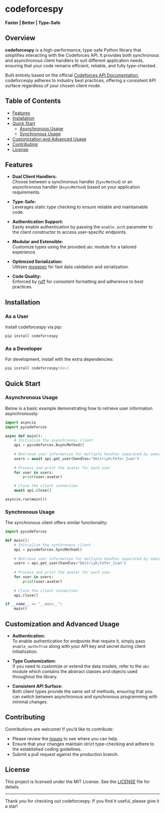 # codeforcespy

**Faster | Better | Type-Safe**

## Overview

**codeforcespy** is a high-performance, type-safe Python library that simplifies interacting with the Codeforces API. It provides both synchronous and asynchronous client handlers to suit different application needs, ensuring that your code remains efficient, reliable, and fully type-checked.

Built entirely based on the official [Codeforces API Documentation](https://codeforces.com/apiHelp/), codeforcespy adheres to industry best practices, offering a consistent API surface regardless of your chosen client mode.

## Table of Contents

- [Features](#features)
- [Installation](#installation)
- [Quick Start](#quick-start)
  - [Asynchronous Usage](#asynchronous-usage)
  - [Synchronous Usage](#synchronous-usage)
- [Customization and Advanced Usage](#customization-and-advanced-usage)
- [Contributing](#contributing)
- [License](#license)

## Features

- **Dual Client Handlers:**  
  Choose between a synchronous handler (`SyncMethod`) or an asynchronous handler (`AsyncMethod`) based on your application requirements.

- **Type-Safe:**  
  Leverages static type checking to ensure reliable and maintainable code.

- **Authentication Support:**  
  Easily enable authentication by passing the `enable_auth` parameter to the client constructor to access user-specific endpoints.

- **Modular and Extensible:**  
  Customize types using the provided `abc` module for a tailored experience.

- **Optimized Serialization:**  
  Utilizes [msgspec](https://github.com/jcrist/msgspec) for fast data validation and serialization.

- **Code Quality:**  
  Enforced by [ruff](https://github.com/astral-sh/ruff) for consistent formatting and adherence to best practices.

## Installation

### As a User

Install codeforcespy via pip:

```sh
pip install codeforcespy
```

### As a Developer

For development, install with the extra dependencies:

```sh
pip install codeforcespy[dev]
```

## Quick Start

### Asynchronous Usage

Below is a basic example demonstrating how to retrieve user information asynchronously:

```python
import asyncio
import pycodeforces

async def main():
    # Initialize the asynchronous client
    api = pycodeforces.AsyncMethod()
    
    # Retrieve user information for multiple handles separated by semicolons
    users = await api.get_user(handles="DmitriyH;Fefer_Ivan")
    
    # Process and print the avatar for each user
    for user in users:
        print(user.avatar)

    # Close the client connection
    await api.close()

asyncio.run(main())
```

### Synchronous Usage

The synchronous client offers similar functionality:

```python
import pycodeforces

def main():
    # Initialize the synchronous client
    api = pycodeforces.SyncMethod()
    
    # Retrieve user information for multiple handles separated by semicolons
    users = api.get_user(handles="DmitriyH;Fefer_Ivan")
    
    # Process and print the avatar for each user
    for user in users:
        print(user.avatar)
    
    # Close the client connection
    api.close()

if __name__ == "__main__":
    main()
```

## Customization and Advanced Usage

- **Authentication:**  
  To enable authentication for endpoints that require it, simply pass `enable_auth=True` along with your API key and secret during client initialization.

- **Type Customization:**  
  If you need to customize or extend the data models, refer to the `abc` module which contains the abstract classes and objects used throughout the library.

- **Consistent API Surface:**  
  Both client types provide the same set of methods, ensuring that you can switch between asynchronous and synchronous programming with minimal changes.

## Contributing

Contributions are welcome! If you’d like to contribute:
- Please review the [Issues](https://github.com/xscynio/codeforcespy/issues) to see where you can help.
- Ensure that your changes maintain strict type-checking and adhere to the established coding guidelines.
- Submit a pull request against the production branch.

## License

This project is licensed under the MIT License. See the [LICENSE](LICENSE) file for details.

---

Thank you for checking out codeforcespy. If you find it useful, please give it a star!
